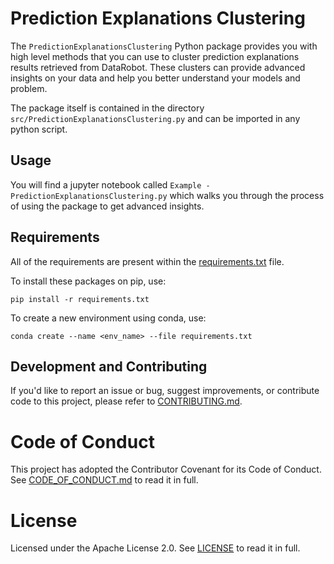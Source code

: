 # Prediction Explanations Clustering
The `PredictionExplanationsClustering` Python package provides you with high level methods that you can use to cluster prediction explanations results retrieved from DataRobot. These clusters can provide advanced insights on your data and help you better understand your models and problem.

The package itself is contained in the directory ``src/PredictionExplanationsClustering.py`` and can be imported in any python script.

## Usage

You will find a jupyter notebook called ``Example - PredictionExplanationsClustering.py`` which walks you through the process of using the package to get advanced insights.

## Requirements

All of the requirements are present within the [requirements.txt](requirements.txt) file.

To install these packages on pip, use:

`pip install -r requirements.txt`

To create a new environment using conda, use:

`conda create --name <env_name> --file requirements.txt`

## Development and Contributing

If you'd like to report an issue or bug, suggest improvements, or contribute code to this project, please refer to [CONTRIBUTING.md](CONTRIBUTING.md).


# Code of Conduct

This project has adopted the Contributor Covenant for its Code of Conduct. 
See [CODE_OF_CONDUCT.md](CODE_OF_CONDUCT.md) to read it in full.

# License

Licensed under the Apache License 2.0. 
See [LICENSE](LICENSE) to read it in full.
